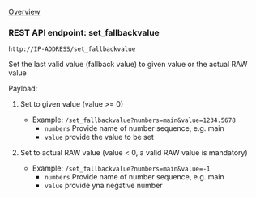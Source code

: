 [Overview](_Overview.md) 

### REST API endpoint: set_fallbackvalue

`http://IP-ADDRESS/set_fallbackvalue`

Set the last valid value (fallback value) to given value or the actual RAW value

Payload:
1. Set to given value (value >= 0)
    - Example: `/set_fallbackvalue?numbers=main&value=1234.5678`  
      - `numbers` Provide name of number sequence, e.g. main
      - `value` provide the value to be set
    
2. Set to actual RAW value (value < 0, a valid RAW value is mandatory)
    - Example: `/set_fallbackvalue?numbers=main&value=-1`
      - `numbers` Provide name of number sequence, e.g. main
      - `value` provide yna negative number
